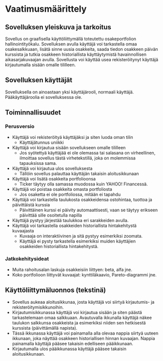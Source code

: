 # Vaatimusmäärittely

## Sovelluksen yleiskuva ja tarkoitus
Sovellus on graafisella käyttöliittymällä toteutettu osakeportfolion hallinointityökalu. Sovelluksen avulla käyttäjä voi tarkastella omaa osakesalkkuaan, lisätä sinne uusia osakkeita, saada tiedon osakkeen päivän kurssista ja tutkia osakkeen historiallista käyttäytymistä havainnollisen aikasarjakuvaajan avulla. Sovellusta voi käyttää usea rekisteröitynyt käyttäjä kirjautumalla sisään omalle tililleen.

## Sovelluksen käyttäjät
Sovelluksella on ainoastaan yksi käyttäjärooli, normaali käyttäjä. Pääkäyttäjäroolia ei sovelluksessa ole.

## Toiminnallisuudet

### Perusversio
- Käyttäjä voi rekisteröityä käyttäjäksi ja siten luoda oman tilin
    - Käyttäjätunnus uniikki
- Käyttäjä voi kirjautua sisään sovellukseen omalle tililleen
    - Jos syötettyä käyttäjää ei ole olemassa tai salasana on virheellinen, ilmoittaa sovellus tästä virhetekstillä, joka on molemmissa tapauksissa sama.
- Käyttäjä voi kirjautua ulos sovelluksesta
    - Tällöin sovellus palauttaa käyttäjän takaisin aloitusikkunaan
- Käyttäjä voi lisätä osakkeita portfolioonsa
    - Ticker täytyy olla samassa muodossa kuin YAHOO! Financessä. 
- Käyttäjä voi poistaa osakkeita omasta portfoliosta
    - Jos osaketta ei ole portfoliossa, mitään ei tapahdu
- Käyttäjä voi tarkastella taulukosta osakkeidensa ostohintaa, tuottoa ja päivittäistä kurssia 
    - Päivittäinen kurssi ei päivity automaattisesti, vaan se täytyy erikseen päivittää sille osoitetulla napilla
- Käyttäjä pystyy järjestää taulukkoa eri sarakkeiden avulla. 
- Käyttäjä voi tarkastella osakkeiden historiallista hintakehitystä kuvaajasta
    - Kuvaaja on interaktiivinen ja sitä pystyy esimerkiksi zoomata.
    - Käyttäjä ei pysty tarkastella esimerkiksi muiden käyttäjien osakkeiden historiallista hintakehitystä.

### Jatkokehitysideat
- Muita rahoitusalan laskuja osakkeisiin liittyen: beta, alfa jne.
- Koko portfolioon liittyvät kuvaajat: kynttiläkaavio, Pareto-diagrammi jne.

## Käyttöliittymäluonnos (tekstinä)
- Sovellus aukeaa aloitusikkunaa, josta käyttäjä voi siirtyä kirjautumis- ja rekisteröitymisikkunoihin.
- Kirjautumisikkunassa käyttäjä voi kirjautua sisään ja siten päästä tarkastelemaan omaa salkkuaan. Avautuvalla ikkunalla käyttäjä näkee taulukon salkkunsa osakkeista ja esimerkiksi niiden sen hetkisestä kurssista (päivittämällä napista).
- Tässä ikkunassa käyttäjä voi painamalla alla olevaa nappia siirtyä uuteen ikkunaan, joka näyttää osakkeen historiallisen hinnan kuvaajan. Nappia painamalla käyttäjä pääsee takaisin edelliseen pääikkunaan.
- Kirjautumalla ulos pääikkunassa käyttäjä pääsee takaisin aloitusikkunaan.

